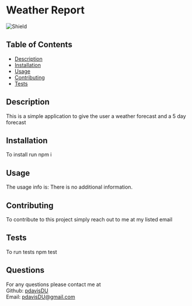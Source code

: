 # Weather Report
  ![Shield](https://img.shields.io/badge/license-MIT-blue)
  ## Table of Contents
  - [Description](#description)
  - [Installation](#command)
  - [Usage](#repo)
  - [Contributing](#contribute)
  - [Tests](#tests)

  ## Description
  This is a simple application to give the user a weather forecast and a 5 day forecast
  ## Installation
  To install run npm i
  ## Usage
  The usage info is: There is no additional information.
  ## Contributing
  To contribute to this project simply reach out to me at my listed email
  ## Tests
  To run tests npm test
  ## Questions
  For any questions please contact me at  
  Github: [pdavisDU](https://github.com/pdavisDU)  
  Email: pdavisDU@gmail.com

